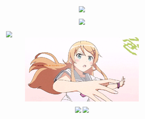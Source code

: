 <!-- 中二风欢迎语 -->
<div align="center">
  <img src="https://readme-typing-svg.demolab.com?font=Fira+Code&weight=600&size=24&duration=3000&pause=500&color=FF0077&vCenter=true&multiline=true&width=600&height=60&lines=Welcome+to+my+dark+domain...;I+code+because+I+must." />
</div>

<!-- 中二语录分隔 -->
<p align="center">
  <img src="https://capsule-render.vercel.app/api?type=waving&color=0:ff2c70,100:3f0eff&height=100&section=header&text=Coding%20is%20Fate!&fontSize=30&fontColor=ffffff" />
</p>

<!-- 图像左右分布 -->
<div style="display: flex; justify-content: space-around; align-items: center; flex-wrap: wrap;">

  <!-- 技术语言图 -->
  <img src="https://github-readme-stats.vercel.app/api/top-langs/?username=Qimin-Shen&layout=compact&theme=radical" width="400"/>

  <!-- Kirino 动图 -->
  <img src="./assets/kirino.gif" width="300"/>

</div>

<!-- 中二徽章 -->
<p align="center">
  <img src="https://img.shields.io/badge/%E6%88%91%E4%B8%8D%E4%BC%9Abug-%E6%88%91%E6%98%AF%E7%A8%8B%E5%BA%8F%E5%BC%82%E5%BD%A2%E7%89%A9-purple?style=for-the-badge&logo=ghost"/>
  <img src="https://img.shields.io/badge/Code--Or--Die-%F0%9F%94%A5-black?style=for-the-badge" />
</p>

